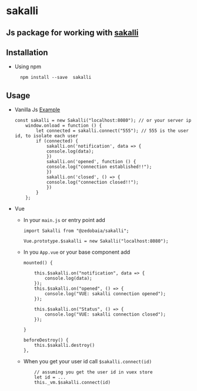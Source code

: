 # sakalli

## Js package for working with [sakalli](https://github.com/zedObaia/sakalli)


## Installation 
* Using npm

        npm install --save  sakalli

## Usage 

* Vanilla Js [Example](https://github.com/ZedObaia/sakalli/tree/master/examples/client)
    ```
    const sakalli = new Sakalli("localhost:8080"); // or your server ip
        window.onload = function () {
            let connected = sakalli.connect("555"); // 555 is the user id, to isolate each user 
            if (connected) {
                sakalli.on('notification', data => {
                console.log(data);
                })
                sakalli.on('opened', function () {
                console.log("connection established!!");
                })
                sakalli.on('closed', () => {
                console.log("connection closed!!");
                })
            }
        };
    ```
* Vue
    
    * In your `main.js` or entry point add

        ```
        import Sakalli from "@zedobaia/sakalli";
        
        Vue.prototype.$sakalli = new Sakalli("localhost:8080");
        ```
    * In you `App.vue` or your base component add 
        ```
        mounted() {
            
            this.$sakalli.on("notification", data => {
                console.log(data);
            });
            this.$sakalli.on("opened", () => {
                console.log("VUE: sakalli connection opened");
            });

            this.$sakalli.on("Status", () => {
                console.log("VUE: sakalli connection closed");
            });
            
        }

        beforeDestroy() {
            this.$sakalli.destroy()
        },
        ```

    * When you get your user id call `$sakalli.connect(id)`
        ```
            // assuming you get the user id in vuex store
            let id = ...
            this._vm.$sakalli.connect(id)
        ```